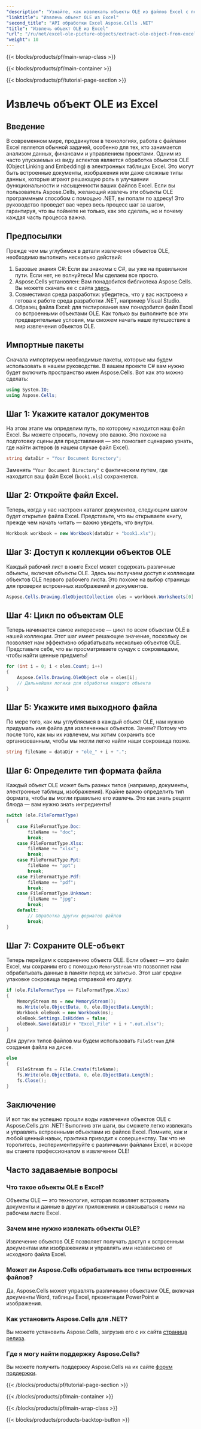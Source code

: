 ```yaml
---
"description": "Узнайте, как извлекать объекты OLE из файлов Excel с помощью Aspose.Cells для .NET. Пошаговое руководство для простого извлечения."
"linktitle": "Извлечь объект OLE из Excel"
"second_title": "API обработки Excel Aspose.Cells .NET"
"title": "Извлечь объект OLE из Excel"
"url": "/ru/net/excel-ole-picture-objects/extract-ole-object-from-excel/"
"weight": 10
---
```


{{< blocks/products/pf/main-wrap-class >}}

{{< blocks/products/pf/main-container >}}

{{< blocks/products/pf/tutorial-page-section >}}

# Извлечь объект OLE из Excel

## Введение
В современном мире, продвинутом в технологиях, работа с файлами Excel является обычной задачей, особенно для тех, кто занимается анализом данных, финансами и управлением проектами. Одним из часто упускаемых из виду аспектов является обработка объектов OLE (Object Linking and Embedding) в электронных таблицах Excel. Это могут быть встроенные документы, изображения или даже сложные типы данных, которые играют решающую роль в улучшении функциональности и насыщенности ваших файлов Excel. Если вы пользователь Aspose.Cells, желающий извлечь эти объекты OLE программным способом с помощью .NET, вы попали по адресу! Это руководство проведет вас через весь процесс шаг за шагом, гарантируя, что вы поймете не только, как это сделать, но и почему каждая часть процесса важна.
## Предпосылки
Прежде чем мы углубимся в детали извлечения объектов OLE, необходимо выполнить несколько действий:
1. Базовые знания C#: Если вы знакомы с C#, вы уже на правильном пути. Если нет, не волнуйтесь! Мы сделаем все просто.
2. Aspose.Cells установлен: Вам понадобится библиотека Aspose.Cells. Вы можете скачать ее с сайта [здесь](https://releases.aspose.com/cells/net/).
3. Совместимая среда разработки: убедитесь, что у вас настроена и готова к работе среда разработки .NET, например Visual Studio.
4. Образец файла Excel: для тестирования вам понадобится файл Excel со встроенными объектами OLE. 
Как только вы выполните все эти предварительные условия, мы сможем начать наше путешествие в мир извлечения объектов OLE.
## Импортные пакеты
Сначала импортируем необходимые пакеты, которые мы будем использовать в нашем руководстве. В вашем проекте C# вам нужно будет включить пространство имен Aspose.Cells. Вот как это можно сделать:
```csharp
using System.IO;
using Aspose.Cells;
```
## Шаг 1: Укажите каталог документов
На этом этапе мы определим путь, по которому находится наш файл Excel. Вы можете спросить, почему это важно. Это похоже на подготовку сцены для представления — это помогает сценарию узнать, где найти актеров (в нашем случае файл Excel).
```csharp
string dataDir = "Your Document Directory";
```
Заменять `"Your Document Directory"` с фактическим путем, где находится ваш файл Excel (`book1.xls`) сохраняется.
## Шаг 2: Откройте файл Excel.
Теперь, когда у нас настроен каталог документов, следующим шагом будет открытие файла Excel. Представьте, что вы открываете книгу, прежде чем начать читать — важно увидеть, что внутри.
```csharp
Workbook workbook = new Workbook(dataDir + "book1.xls");
```
## Шаг 3: Доступ к коллекции объектов OLE
Каждый рабочий лист в книге Excel может содержать различные объекты, включая объекты OLE. Здесь мы получаем доступ к коллекции объектов OLE первого рабочего листа. Это похоже на выбор страницы для проверки встроенных изображений и документов.
```csharp
Aspose.Cells.Drawing.OleObjectCollection oles = workbook.Worksheets[0].OleObjects;
```
## Шаг 4: Цикл по объектам OLE
Теперь начинается самое интересное — цикл по всем объектам OLE в нашей коллекции. Этот шаг имеет решающее значение, поскольку он позволяет нам эффективно обрабатывать несколько объектов OLE. Представьте себе, что вы просматриваете сундук с сокровищами, чтобы найти ценные предметы!
```csharp
for (int i = 0; i < oles.Count; i++)
{
    Aspose.Cells.Drawing.OleObject ole = oles[i];
    // Дальнейшая логика для обработки каждого объекта
}
```
## Шаг 5: Укажите имя выходного файла
По мере того, как мы углубляемся в каждый объект OLE, нам нужно придумать имя файла для извлеченных объектов. Зачем? Потому что после того, как мы их извлечем, мы хотим сохранить все организованным, чтобы мы могли легко найти наши сокровища позже.
```csharp
string fileName = dataDir + "ole_" + i + ".";
```
## Шаг 6: Определите тип формата файла
Каждый объект OLE может быть разных типов (например, документы, электронные таблицы, изображения). Крайне важно определить тип формата, чтобы вы могли правильно его извлечь. Это как знать рецепт блюда — вам нужно знать ингредиенты!
```csharp
switch (ole.FileFormatType)
{
    case FileFormatType.Doc:
        fileName += "doc";
        break;
    case FileFormatType.Xlsx:
        fileName += "xlsx";
        break;
    case FileFormatType.Ppt:
        fileName += "ppt";
        break;
    case FileFormatType.Pdf:
        fileName += "pdf";
        break;
    case FileFormatType.Unknown:
        fileName += "jpg";
        break;
    default:
        // Обработка других форматов файлов
        break;
}
```
## Шаг 7: Сохраните OLE-объект
Теперь перейдем к сохранению объекта OLE. Если объект — это файл Excel, мы сохраним его с помощью `MemoryStream` что позволяет нам обрабатывать данные в памяти перед их записью. Этот шаг сродни упаковке сокровища перед отправкой его другу.
```csharp
if (ole.FileFormatType == FileFormatType.Xlsx)
{
    MemoryStream ms = new MemoryStream();
    ms.Write(ole.ObjectData, 0, ole.ObjectData.Length);
    Workbook oleBook = new Workbook(ms);
    oleBook.Settings.IsHidden = false;
    oleBook.Save(dataDir + "Excel_File" + i + ".out.xlsx");
}
```
Для других типов файлов мы будем использовать `FileStream` для создания файла на диске.
```csharp
else
{
    FileStream fs = File.Create(fileName);
    fs.Write(ole.ObjectData, 0, ole.ObjectData.Length);
    fs.Close();
}
```

## Заключение
И вот так вы успешно прошли воды извлечения объектов OLE с Aspose.Cells для .NET! Выполнив эти шаги, вы сможете легко извлекать и управлять встроенными объектами из файлов Excel. Помните, как и любой ценный навык, практика приводит к совершенству. Так что не торопитесь, экспериментируйте с различными файлами Excel, и вскоре вы станете профессионалом в извлечении OLE!
## Часто задаваемые вопросы
### Что такое объекты OLE в Excel?
Объекты OLE — это технология, которая позволяет встраивать документы и данные в других приложениях и связываться с ними на рабочем листе Excel.
### Зачем мне нужно извлекать объекты OLE?
Извлечение объектов OLE позволяет получать доступ к встроенным документам или изображениям и управлять ими независимо от исходного файла Excel.
### Может ли Aspose.Cells обрабатывать все типы встроенных файлов?
Да, Aspose.Cells может управлять различными объектами OLE, включая документы Word, таблицы Excel, презентации PowerPoint и изображения.
### Как установить Aspose.Cells для .NET?
Вы можете установить Aspose.Cells, загрузив его с их сайта [страница релиза](https://releases.aspose.com/cells/net/).
### Где я могу найти поддержку Aspose.Cells?
Вы можете получить поддержку Aspose.Cells на их сайте [форум поддержки](https://forum.aspose.com/c/cells/9).

{{< /blocks/products/pf/tutorial-page-section >}}

{{< /blocks/products/pf/main-container >}}

{{< /blocks/products/pf/main-wrap-class >}}

{{< blocks/products/products-backtop-button >}}